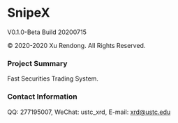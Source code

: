 # SnipeX
V0.1.0-Beta Build 20200715

© 2020-2020 Xu Rendong. All Rights Reserved.

### Project Summary
Fast Securities Trading System.

### Contact Information
QQ: 277195007, WeChat: ustc_xrd, E-mail: xrd@ustc.edu

